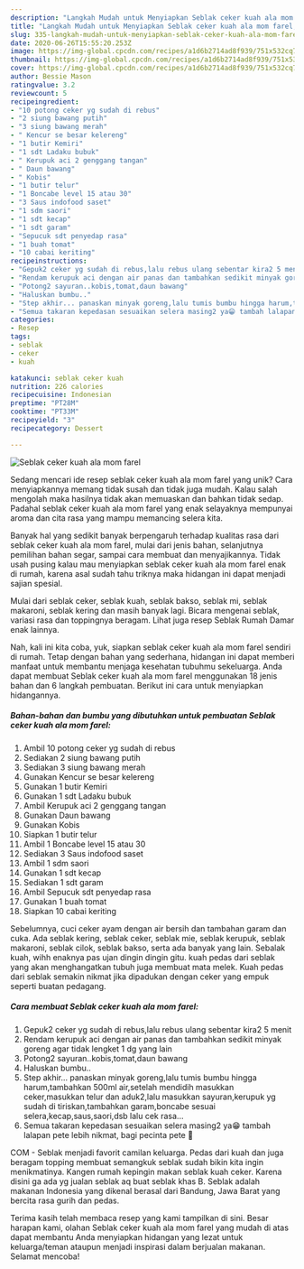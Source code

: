 ```yaml
---
description: "Langkah Mudah untuk Menyiapkan Seblak ceker kuah ala mom farel, Enak Banget"
title: "Langkah Mudah untuk Menyiapkan Seblak ceker kuah ala mom farel, Enak Banget"
slug: 335-langkah-mudah-untuk-menyiapkan-seblak-ceker-kuah-ala-mom-farel-enak-banget
date: 2020-06-26T15:55:20.253Z
image: https://img-global.cpcdn.com/recipes/a1d6b2714ad8f939/751x532cq70/seblak-ceker-kuah-ala-mom-farel-foto-resep-utama.jpg
thumbnail: https://img-global.cpcdn.com/recipes/a1d6b2714ad8f939/751x532cq70/seblak-ceker-kuah-ala-mom-farel-foto-resep-utama.jpg
cover: https://img-global.cpcdn.com/recipes/a1d6b2714ad8f939/751x532cq70/seblak-ceker-kuah-ala-mom-farel-foto-resep-utama.jpg
author: Bessie Mason
ratingvalue: 3.2
reviewcount: 5
recipeingredient:
- "10 potong ceker yg sudah di rebus"
- "2 siung bawang putih"
- "3 siung bawang merah"
- " Kencur se besar kelereng"
- "1 butir Kemiri"
- "1 sdt Ladaku bubuk"
- " Kerupuk aci 2 genggang tangan"
- " Daun bawang"
- " Kobis"
- "1 butir telur"
- "1 Boncabe level 15 atau 30"
- "3 Saus indofood saset"
- "1 sdm saori"
- "1 sdt kecap"
- "1 sdt garam"
- "Sepucuk sdt penyedap rasa"
- "1 buah tomat"
- "10 cabai keriting"
recipeinstructions:
- "Gepuk2 ceker yg sudah di rebus,lalu rebus ulang sebentar kira2 5 menit"
- "Rendam kerupuk aci dengan air panas dan tambahkan sedikit minyak goreng agar tidak lengket 1 dg yang lain"
- "Potong2 sayuran..kobis,tomat,daun bawang"
- "Haluskan bumbu.."
- "Step akhir... panaskan minyak goreng,lalu tumis bumbu hingga harum,tambahkan 500ml air,setelah mendidih masukkan ceker,masukkan telur dan aduk2,lalu masukkan sayuran,kerupuk yg sudah di tiriskan,tambahkan garam,boncabe sesuai selera,kecap,saus,saori,dsb lalu cek rasa..."
- "Semua takaran kepedasan sesuaikan selera masing2 ya😁 tambah lalapan pete lebih nikmat, bagi pecinta pete 🤭"
categories:
- Resep
tags:
- seblak
- ceker
- kuah

katakunci: seblak ceker kuah 
nutrition: 226 calories
recipecuisine: Indonesian
preptime: "PT28M"
cooktime: "PT33M"
recipeyield: "3"
recipecategory: Dessert

---
```



![Seblak ceker kuah ala mom farel](https://img-global.cpcdn.com/recipes/a1d6b2714ad8f939/751x532cq70/seblak-ceker-kuah-ala-mom-farel-foto-resep-utama.jpg)

Sedang mencari ide resep seblak ceker kuah ala mom farel yang unik? Cara menyiapkannya memang tidak susah dan tidak juga mudah. Kalau salah mengolah maka hasilnya tidak akan memuaskan dan bahkan tidak sedap. Padahal seblak ceker kuah ala mom farel yang enak selayaknya mempunyai aroma dan cita rasa yang mampu memancing selera kita.

Banyak hal yang sedikit banyak berpengaruh terhadap kualitas rasa dari seblak ceker kuah ala mom farel, mulai dari jenis bahan, selanjutnya pemilihan bahan segar, sampai cara membuat dan menyajikannya. Tidak usah pusing kalau mau menyiapkan seblak ceker kuah ala mom farel enak di rumah, karena asal sudah tahu triknya maka hidangan ini dapat menjadi sajian spesial.

Mulai dari seblak ceker, seblak kuah, seblak bakso, seblak mi, seblak makaroni, seblak kering dan masih banyak lagi. Bicara mengenai seblak, variasi rasa dan toppingnya beragam. Lihat juga resep Seblak Rumah Damar enak lainnya.


Nah, kali ini kita coba, yuk, siapkan seblak ceker kuah ala mom farel sendiri di rumah. Tetap dengan bahan yang sederhana, hidangan ini dapat memberi manfaat untuk membantu menjaga kesehatan tubuhmu sekeluarga. Anda dapat membuat Seblak ceker kuah ala mom farel menggunakan 18 jenis bahan dan 6 langkah pembuatan. Berikut ini cara untuk menyiapkan hidangannya.

<!--inarticleads1-->

##### Bahan-bahan dan bumbu yang dibutuhkan untuk pembuatan Seblak ceker kuah ala mom farel:

1. Ambil 10 potong ceker yg sudah di rebus
1. Sediakan 2 siung bawang putih
1. Sediakan 3 siung bawang merah
1. Gunakan  Kencur se besar kelereng
1. Gunakan 1 butir Kemiri
1. Gunakan 1 sdt Ladaku bubuk
1. Ambil  Kerupuk aci 2 genggang tangan
1. Gunakan  Daun bawang
1. Gunakan  Kobis
1. Siapkan 1 butir telur
1. Ambil 1 Boncabe level 15 atau 30
1. Sediakan 3 Saus indofood saset
1. Ambil 1 sdm saori
1. Gunakan 1 sdt kecap
1. Sediakan 1 sdt garam
1. Ambil Sepucuk sdt penyedap rasa
1. Gunakan 1 buah tomat
1. Siapkan 10 cabai keriting


Sebelumnya, cuci ceker ayam dengan air bersih dan tambahan garam dan cuka. Ada seblak kering, seblak ceker, seblak mie, seblak kerupuk, seblak makaroni, seblak cilok, seblak bakso, serta ada banyak yang lain. Sebalak kuah, wihh enaknya pas ujan dingin dingin gitu. kuah pedas dari seblak yang akan menghangatkan tubuh juga membuat mata melek. Kuah pedas dari seblak semakin nikmat jika dipadukan dengan ceker yang empuk seperti buatan pedagang. 

<!--inarticleads2-->

##### Cara membuat Seblak ceker kuah ala mom farel:

1. Gepuk2 ceker yg sudah di rebus,lalu rebus ulang sebentar kira2 5 menit
1. Rendam kerupuk aci dengan air panas dan tambahkan sedikit minyak goreng agar tidak lengket 1 dg yang lain
1. Potong2 sayuran..kobis,tomat,daun bawang
1. Haluskan bumbu..
1. Step akhir... panaskan minyak goreng,lalu tumis bumbu hingga harum,tambahkan 500ml air,setelah mendidih masukkan ceker,masukkan telur dan aduk2,lalu masukkan sayuran,kerupuk yg sudah di tiriskan,tambahkan garam,boncabe sesuai selera,kecap,saus,saori,dsb lalu cek rasa...
1. Semua takaran kepedasan sesuaikan selera masing2 ya😁 tambah lalapan pete lebih nikmat, bagi pecinta pete 🤭


COM - Seblak menjadi favorit camilan keluarga. Pedas dari kuah dan juga beragam topping membuat semangkuk seblak sudah bikin kita ingin menikmatinya. Kangen rumah kepingin makan seblak kuah ceker. Karena disini ga ada yg jualan seblak aq buat seblak khas B. Seblak adalah makanan Indonesia yang dikenal berasal dari Bandung, Jawa Barat yang bercita rasa gurih dan pedas. 

Terima kasih telah membaca resep yang kami tampilkan di sini. Besar harapan kami, olahan Seblak ceker kuah ala mom farel yang mudah di atas dapat membantu Anda menyiapkan hidangan yang lezat untuk keluarga/teman ataupun menjadi inspirasi dalam berjualan makanan. Selamat mencoba!
